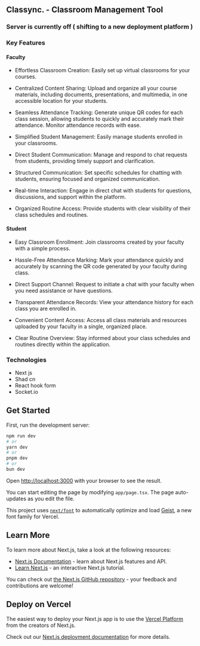 ## Classync. - Classroom Management Tool 

### Server is currently off ( shifting to a new deployment platform )

### Key Features
#### Faculty

- Effortless Classroom Creation: Easily set up virtual classrooms for your courses.

- Centralized Content Sharing: Upload and organize all your course materials, including documents, presentations, and multimedia, in one accessible location for your students.

- Seamless Attendance Tracking: Generate unique QR codes for each class session, allowing students to quickly and accurately mark their attendance. Monitor attendance records with ease.

- Simplified Student Management: Easily manage students enrolled in your classrooms.

- Direct Student Communication: Manage and respond to chat requests from students, providing timely support and clarification.

- Structured Communication: Set specific schedules for chatting with students, ensuring focused and organized communication.

- Real-time Interaction: Engage in direct chat with students for questions, discussions, and support within the platform.

- Organized Routine Access: Provide students with clear visibility of their class schedules and routines.


#### Student
- Easy Classroom Enrollment: Join classrooms created by your faculty with a simple process.

- Hassle-Free Attendance Marking: Mark your attendance quickly and accurately by scanning the QR code generated by your faculty during class.

- Direct Support Channel: Request to initiate a chat with your faculty when you need assistance or have questions.

- Transparent Attendance Records: View your attendance history for each class you are enrolled in.

- Convenient Content Access: Access all class materials and resources uploaded by your faculty in a single, organized place.

- Clear Routine Overview: Stay informed about your class schedules and routines directly within the application.

### Technologies
- Next js
- Shad cn
- React hook form
- Socket.io



## Get Started

First, run the development server:

```bash
npm run dev
# or
yarn dev
# or
pnpm dev
# or
bun dev
```

Open [http://localhost:3000](http://localhost:3000) with your browser to see the result.

You can start editing the page by modifying `app/page.tsx`. The page auto-updates as you edit the file.

This project uses [`next/font`](https://nextjs.org/docs/app/building-your-application/optimizing/fonts) to automatically optimize and load [Geist](https://vercel.com/font), a new font family for Vercel.

## Learn More

To learn more about Next.js, take a look at the following resources:

- [Next.js Documentation](https://nextjs.org/docs) - learn about Next.js features and API.
- [Learn Next.js](https://nextjs.org/learn) - an interactive Next.js tutorial.

You can check out [the Next.js GitHub repository](https://github.com/vercel/next.js) - your feedback and contributions are welcome!

## Deploy on Vercel

The easiest way to deploy your Next.js app is to use the [Vercel Platform](https://vercel.com/new?utm_medium=default-template&filter=next.js&utm_source=create-next-app&utm_campaign=create-next-app-readme) from the creators of Next.js.

Check out our [Next.js deployment documentation](https://nextjs.org/docs/app/building-your-application/deploying) for more details.
